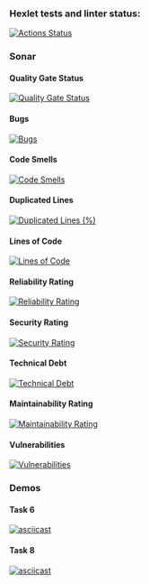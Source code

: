 ### Hexlet tests and linter status:
[![Actions Status](https://github.com/kalaysolay/java-project-71/actions/workflows/hexlet-check.yml/badge.svg)](https://github.com/kalaysolay/java-project-71/actions)

### Sonar
#### Quality Gate Status
[![Quality Gate Status](https://sonarcloud.io/api/project_badges/measure?project=kalaysolay_java-project-71&metric=alert_status)](https://sonarcloud.io/summary/new_code?id=kalaysolay_java-project-71)

#### Bugs
[![Bugs](https://sonarcloud.io/api/project_badges/measure?project=kalaysolay_java-project-71&metric=bugs)](https://sonarcloud.io/summary/new_code?id=kalaysolay_java-project-71)

#### Code Smells
[![Code Smells](https://sonarcloud.io/api/project_badges/measure?project=kalaysolay_java-project-71&metric=code_smells)](https://sonarcloud.io/summary/new_code?id=kalaysolay_java-project-71)

#### Duplicated Lines
[![Duplicated Lines (%)](https://sonarcloud.io/api/project_badges/measure?project=kalaysolay_java-project-71&metric=duplicated_lines_density)](https://sonarcloud.io/summary/new_code?id=kalaysolay_java-project-71)

#### Lines of Code
[![Lines of Code](https://sonarcloud.io/api/project_badges/measure?project=kalaysolay_java-project-71&metric=ncloc)](https://sonarcloud.io/summary/new_code?id=kalaysolay_java-project-71)

#### Reliability Rating
[![Reliability Rating](https://sonarcloud.io/api/project_badges/measure?project=kalaysolay_java-project-71&metric=reliability_rating)](https://sonarcloud.io/summary/new_code?id=kalaysolay_java-project-71)

#### Security Rating
[![Security Rating](https://sonarcloud.io/api/project_badges/measure?project=kalaysolay_java-project-71&metric=security_rating)](https://sonarcloud.io/summary/new_code?id=kalaysolay_java-project-71)

#### Technical Debt
[![Technical Debt](https://sonarcloud.io/api/project_badges/measure?project=kalaysolay_java-project-71&metric=sqale_index)](https://sonarcloud.io/summary/new_code?id=kalaysolay_java-project-71)

#### Maintainability Rating
[![Maintainability Rating](https://sonarcloud.io/api/project_badges/measure?project=kalaysolay_java-project-71&metric=sqale_rating)](https://sonarcloud.io/summary/new_code?id=kalaysolay_java-project-71)

#### Vulnerabilities
[![Vulnerabilities](https://sonarcloud.io/api/project_badges/measure?project=kalaysolay_java-project-71&metric=vulnerabilities)](https://sonarcloud.io/summary/new_code?id=kalaysolay_java-project-71)

### Demos
#### Task 6
[![asciicast](https://asciinema.org/a/ljfkV6P6ndJzFhTtbBaOP4ORL.svg)](https://asciinema.org/a/ljfkV6P6ndJzFhTtbBaOP4ORL)
#### Task 8
[![asciicast](https://asciinema.org/a/aMO9jXnVplm16Tp4W7rbDfOBq.svg)](https://asciinema.org/a/aMO9jXnVplm16Tp4W7rbDfOBq)
